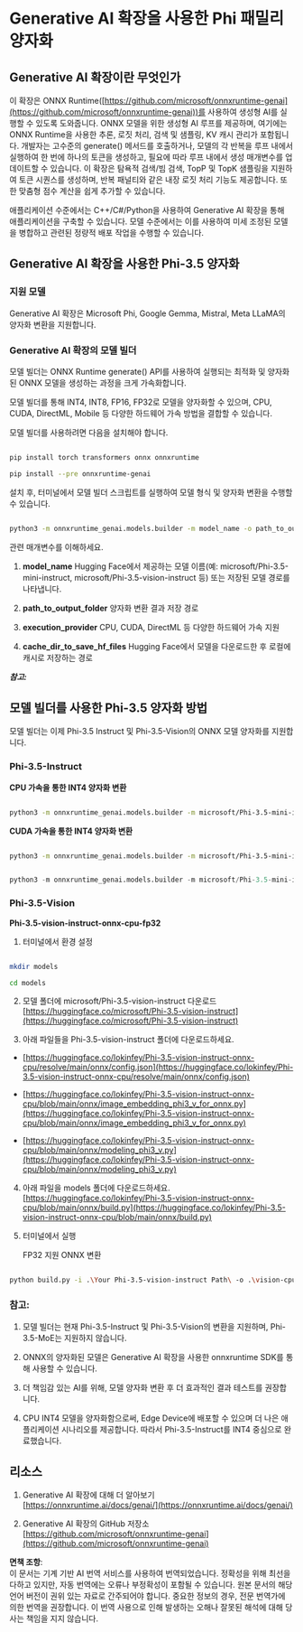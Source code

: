 # **Generative AI 확장을 사용한 Phi 패밀리 양자화**

## **Generative AI 확장이란 무엇인가**

이 확장은 ONNX Runtime([https://github.com/microsoft/onnxruntime-genai](https://github.com/microsoft/onnxruntime-genai))를 사용하여 생성형 AI를 실행할 수 있도록 도와줍니다. ONNX 모델을 위한 생성형 AI 루프를 제공하며, 여기에는 ONNX Runtime을 사용한 추론, 로짓 처리, 검색 및 샘플링, KV 캐시 관리가 포함됩니다. 개발자는 고수준의 generate() 메서드를 호출하거나, 모델의 각 반복을 루프 내에서 실행하여 한 번에 하나의 토큰을 생성하고, 필요에 따라 루프 내에서 생성 매개변수를 업데이트할 수 있습니다. 이 확장은 탐욕적 검색/빔 검색, TopP 및 TopK 샘플링을 지원하여 토큰 시퀀스를 생성하며, 반복 패널티와 같은 내장 로짓 처리 기능도 제공합니다. 또한 맞춤형 점수 계산을 쉽게 추가할 수 있습니다.

애플리케이션 수준에서는 C++/C#/Python을 사용하여 Generative AI 확장을 통해 애플리케이션을 구축할 수 있습니다. 모델 수준에서는 이를 사용하여 미세 조정된 모델을 병합하고 관련된 정량적 배포 작업을 수행할 수 있습니다.

## **Generative AI 확장을 사용한 Phi-3.5 양자화**

### **지원 모델**

Generative AI 확장은 Microsoft Phi, Google Gemma, Mistral, Meta LLaMA의 양자화 변환을 지원합니다.

### **Generative AI 확장의 모델 빌더**

모델 빌더는 ONNX Runtime generate() API를 사용하여 실행되는 최적화 및 양자화된 ONNX 모델을 생성하는 과정을 크게 가속화합니다.

모델 빌더를 통해 INT4, INT8, FP16, FP32로 모델을 양자화할 수 있으며, CPU, CUDA, DirectML, Mobile 등 다양한 하드웨어 가속 방법을 결합할 수 있습니다.

모델 빌더를 사용하려면 다음을 설치해야 합니다.

```bash

pip install torch transformers onnx onnxruntime

pip install --pre onnxruntime-genai

```

설치 후, 터미널에서 모델 빌더 스크립트를 실행하여 모델 형식 및 양자화 변환을 수행할 수 있습니다.

```bash

python3 -m onnxruntime_genai.models.builder -m model_name -o path_to_output_folder -p precision -e execution_provider -c cache_dir_to_save_hf_files

```

관련 매개변수를 이해하세요.

1. **model_name** Hugging Face에서 제공하는 모델 이름(예: microsoft/Phi-3.5-mini-instruct, microsoft/Phi-3.5-vision-instruct 등) 또는 저장된 모델 경로를 나타냅니다.

2. **path_to_output_folder** 양자화 변환 결과 저장 경로

3. **execution_provider** CPU, CUDA, DirectML 등 다양한 하드웨어 가속 지원

4. **cache_dir_to_save_hf_files** Hugging Face에서 모델을 다운로드한 후 로컬에 캐시로 저장하는 경로

***참고:***

## **모델 빌더를 사용한 Phi-3.5 양자화 방법**

모델 빌더는 이제 Phi-3.5 Instruct 및 Phi-3.5-Vision의 ONNX 모델 양자화를 지원합니다.

### **Phi-3.5-Instruct**

**CPU 가속을 통한 INT4 양자화 변환**

```bash

python3 -m onnxruntime_genai.models.builder -m microsoft/Phi-3.5-mini-instruct  -o ./onnx-cpu -p int4 -e cpu -c ./Phi-3.5-mini-instruct

```

**CUDA 가속을 통한 INT4 양자화 변환**

```bash

python3 -m onnxruntime_genai.models.builder -m microsoft/Phi-3.5-mini-instruct  -o ./onnx-cpu -p int4 -e cuda -c ./Phi-3.5-mini-instruct

```

```python

python3 -m onnxruntime_genai.models.builder -m microsoft/Phi-3.5-mini-instruct  -o ./onnx-cpu -p int4 -e cuda -c ./Phi-3.5-mini-instruct

```

### **Phi-3.5-Vision**

**Phi-3.5-vision-instruct-onnx-cpu-fp32**

1. 터미널에서 환경 설정

```bash

mkdir models

cd models 

```

2. 모델 폴더에 microsoft/Phi-3.5-vision-instruct 다운로드  
[https://huggingface.co/microsoft/Phi-3.5-vision-instruct](https://huggingface.co/microsoft/Phi-3.5-vision-instruct)

3. 아래 파일들을 Phi-3.5-vision-instruct 폴더에 다운로드하세요.

- [https://huggingface.co/lokinfey/Phi-3.5-vision-instruct-onnx-cpu/resolve/main/onnx/config.json](https://huggingface.co/lokinfey/Phi-3.5-vision-instruct-onnx-cpu/resolve/main/onnx/config.json)

- [https://huggingface.co/lokinfey/Phi-3.5-vision-instruct-onnx-cpu/blob/main/onnx/image_embedding_phi3_v_for_onnx.py](https://huggingface.co/lokinfey/Phi-3.5-vision-instruct-onnx-cpu/blob/main/onnx/image_embedding_phi3_v_for_onnx.py)

- [https://huggingface.co/lokinfey/Phi-3.5-vision-instruct-onnx-cpu/blob/main/onnx/modeling_phi3_v.py](https://huggingface.co/lokinfey/Phi-3.5-vision-instruct-onnx-cpu/blob/main/onnx/modeling_phi3_v.py)

4. 아래 파일을 models 폴더에 다운로드하세요.  
[https://huggingface.co/lokinfey/Phi-3.5-vision-instruct-onnx-cpu/blob/main/onnx/build.py](https://huggingface.co/lokinfey/Phi-3.5-vision-instruct-onnx-cpu/blob/main/onnx/build.py)

5. 터미널에서 실행

    FP32 지원 ONNX 변환

```bash

python build.py -i .\Your Phi-3.5-vision-instruct Path\ -o .\vision-cpu-fp32 -p f32 -e cpu

```

### **참고:**

1. 모델 빌더는 현재 Phi-3.5-Instruct 및 Phi-3.5-Vision의 변환을 지원하며, Phi-3.5-MoE는 지원하지 않습니다.

2. ONNX의 양자화된 모델은 Generative AI 확장을 사용한 onnxruntime SDK를 통해 사용할 수 있습니다.

3. 더 책임감 있는 AI를 위해, 모델 양자화 변환 후 더 효과적인 결과 테스트를 권장합니다.

4. CPU INT4 모델을 양자화함으로써, Edge Device에 배포할 수 있으며 더 나은 애플리케이션 시나리오를 제공합니다. 따라서 Phi-3.5-Instruct를 INT4 중심으로 완료했습니다.

## **리소스**

1. Generative AI 확장에 대해 더 알아보기  
[https://onnxruntime.ai/docs/genai/](https://onnxruntime.ai/docs/genai/)

2. Generative AI 확장의 GitHub 저장소  
[https://github.com/microsoft/onnxruntime-genai](https://github.com/microsoft/onnxruntime-genai)

**면책 조항**:  
이 문서는 기계 기반 AI 번역 서비스를 사용하여 번역되었습니다. 정확성을 위해 최선을 다하고 있지만, 자동 번역에는 오류나 부정확성이 포함될 수 있습니다. 원본 문서의 해당 언어 버전이 권위 있는 자료로 간주되어야 합니다. 중요한 정보의 경우, 전문 번역가에 의한 번역을 권장합니다. 이 번역 사용으로 인해 발생하는 오해나 잘못된 해석에 대해 당사는 책임을 지지 않습니다.